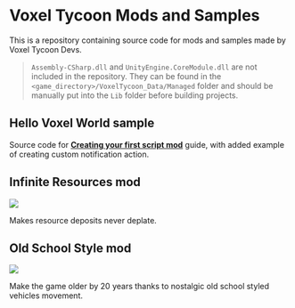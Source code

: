 # Voxel Tycoon Mods and Samples

This is a repository containing source code for mods and samples made by Voxel Tycoon Devs.

> `Assembly-CSharp.dll` and `UnityEngine.CoreModule.dll` are not included in the repository. They can be found in the `<game_directory>/VoxelTycoon_Data/Managed` folder and should be manually put into the `Lib` folder before building projects.

## Hello Voxel World sample

Source code for [**Creating your first script mod**](http://docs.voxeltycoon.xyz/guides/script-mods/creating-your-first-script-mod/) guide, with added example of creating custom notification action.

## Infinite Resources mod

![](https://github.com/voxeltycoon/mods/blob/master/InfiniteResourcesMod/preview.png?raw=true)

Makes resource deposits never deplate.

## Old School Style mod

![](https://github.com/voxeltycoon/mods/blob/master/OldSchoolStyleMod/preview.png?raw=true)

Make the game older by 20 years thanks to nostalgic old school styled vehicles movement.
